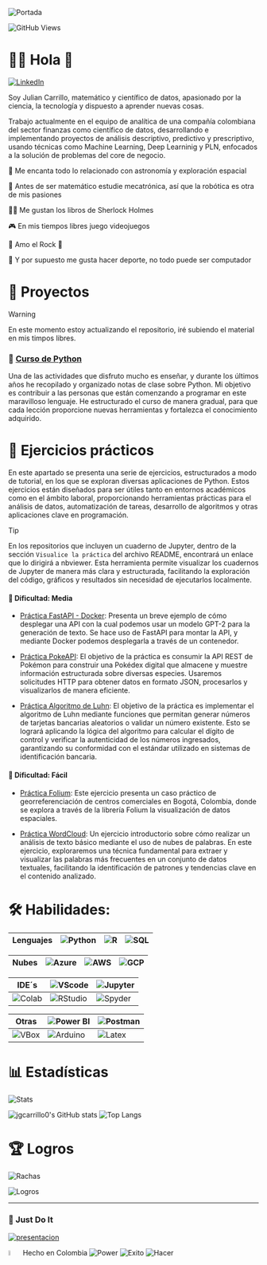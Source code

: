 ![Portada](https://github.com/jgcarrillo0/jgcarrillo0/blob/main/Portada_.gif)


![GitHub Views](https://komarev.com/ghpvc/?username=jgcarrillo0&color=2685BF)

# 👨‍🚀 Hola 👋
[![LinkedIn](https://img.shields.io/badge/LinkedIn-Julian_Carrillo-101010?style=for-the-badge&logo=linkedin&logoColor=white&labelColor=0A66C2)](https://www.linkedin.com/in/jgcarrillo0)

Soy Julian Carrillo, matemático y científico de datos, apasionado por la ciencia, la tecnología y dispuesto a aprender nuevas cosas.

Trabajo actualmente en el equipo de analítica de una compañía colombiana del sector finanzas como científico de datos, desarrollando e implementando proyectos de análisis descriptivo, predictivo y prescriptivo, usando técnicas como Machine Learning, Deep Learninig y PLN, enfocados a la solución de problemas del core de negocio.

🚀 Me encanta todo lo relacionado con astronomía y exploración espacial

🦾 Antes de ser matemático estudie mecatrónica, así que la robótica es otra de mis pasiones

🕵️‍♂️ Me gustan los libros de Sherlock Holmes

🎮 En mis tiempos libres juego videojuegos

🎸 Amo el Rock 🤘

💪 Y por supuesto me gusta hacer deporte, no todo puede ser computador

# 💼 Proyectos

>[!warning]
> En este momento estoy actualizando el repositorio, iré subiendo el material en mis timpos libres.

### 📌 [Curso de Python](https://github.com/jgcarrillo0/Curso_Python)
Una de las actividades que disfruto mucho es enseñar, y durante los últimos años he recopilado y organizado notas de clase sobre Python. Mi objetivo es contribuir a las personas que están comenzando a programar en este maravilloso lenguaje. He estructurado el curso de manera gradual, para que cada lección proporcione nuevas herramientas y fortalezca el conocimiento adquirido.

# 🎯 Ejercicios prácticos
En este apartado se presenta una serie de ejercicios, estructurados a modo de tutorial, en los que se exploran diversas aplicaciones de Python. Estos ejercicios están diseñados para ser útiles tanto en entornos académicos como en el ámbito laboral, proporcionando herramientas prácticas para el análisis de datos, automatización de tareas, desarrollo de algoritmos y otras aplicaciones clave en programación.

> [!TIP]
> En los repositorios que incluyen un cuaderno de Jupyter, dentro de la sección `Visualice la práctica` del archivo README, encontrará un enlace que lo dirigirá a nbviewer. Esta herramienta permite visualizar los cuadernos de Jupyter de manera más clara y estructurada, facilitando la exploración del código, gráficos y resultados sin necesidad de ejecutarlos localmente.

#### 🥈 Dificultad: Media
- [Práctica FastAPI - Docker](https://github.com/jgcarrillo0/FastAPI_Practica): Presenta un breve ejemplo de cómo desplegar una API con la cual podemos usar un modelo GPT-2 para la generación de texto. Se hace uso de FastAPI para montar la API, y mediante Docker podemos desplegarla a través de un contenedor.

- [Práctica PokeAPI](https://github.com/jgcarrillo0/PokeAPI_Practica): El objetivo de la práctica es consumir la API REST de Pokémon para construir una Pokédex digital que almacene y muestre información estructurada sobre diversas especies. Usaremos solicitudes HTTP para obtener datos en formato JSON, procesarlos y visualizarlos de manera eficiente.

- [Práctica Algoritmo de Luhn](https://github.com/jgcarrillo0/Algoritmo_Luhn_Practica): El objetivo de la práctica es implementar el algoritmo de Luhn mediante funciones que permitan generar números de tarjetas bancarias aleatorios o validar un número existente. Esto se logrará aplicando la lógica del algoritmo para calcular el dígito de control y verificar la autenticidad de los números ingresados, garantizando su conformidad con el estándar utilizado en sistemas de identificación bancaria.

#### 🥉 Dificultad: Fácil
- [Práctica Folium](https://github.com/jgcarrillo0/Folium_Practica): Este ejercicio presenta un caso práctico de georreferenciación de centros comerciales en Bogotá, Colombia, donde se explora a través de la librería Folium la visualización de datos espaciales.

- [Práctica WordCloud](https://github.com/jgcarrillo0/WordCloud_Practica): Un ejercicio introductorio sobre cómo realizar un análisis de texto básico mediante el uso de nubes de palabras. En este ejercicio, exploraremos una técnica fundamental para extraer y visualizar las palabras más frecuentes en un conjunto de datos textuales, facilitando la identificación de patrones y tendencias clave en el contenido analizado.

# 🛠️ Habilidades:

| Lenguajes | ![Python](https://tinyurl.com/3b4p77sb) | ![R](https://tinyurl.com/52dzbc9z) | ![SQL](https://tinyurl.com/4j23w4cf) |
|---|---|---|---|

| Nubes | ![Azure](https://tinyurl.com/mr2pmsez) | ![AWS](https://tinyurl.com/3mhy8pcr)| ![GCP](https://tinyurl.com/2b8ut88d) |
|---|---|---|---|

| IDE´s | ![VScode](https://tinyurl.com/y95nvu7v) | ![Jupyter](https://tinyurl.com/5n7u7wmd) |
|---|---|---|
| ![Colab](https://tinyurl.com/yjj85rf2) | ![RStudio](https://tinyurl.com/yc4k7ah6) | ![Spyder](https://tinyurl.com/y4fv75nx) |

| Otras| ![Power BI](https://tinyurl.com/4su4r33d) | ![Postman](https://tinyurl.com/5n8tzwm5) |  
|---|---|---|
| ![VBox](https://tinyurl.com/bdhcstdj) | ![Arduino](https://tinyurl.com/mr33w326) | ![Latex](https://tinyurl.com/3ma4f2at)|

# 📊 Estadísticas

![Stats](https://github-profile-summary-cards.vercel.app/api/cards/profile-details?username=jgcarrillo0&theme=tokyonight\&locale=es)

![jgcarrillo0's GitHub stats](https://github-readme-stats.vercel.app/api/?username=jgcarrillo0&show_icons=true&theme=tokyonight&rank_icon=github\&locale=es)
![Top Langs](https://github-readme-stats.vercel.app/api/top-langs/?username=jgcarrillo0&theme=tokyonight&progress=true\&locale=es)

# 🏆 Logros
![Rachas](https://github-readme-streak-stats.herokuapp.com/?user=jgcarrillo0&theme=tokyonight\&locale=es)

![Logros](https://github-profile-trophy.vercel.app/?username=jgcarrillo0&theme=tokyonight\&locale=es)

***

### 💪 Just Do It

[![presentacion](https://github.com/user-attachments/assets/2da70b17-fa34-43fb-af80-48692f9ae0bf)](https://www.youtube.com/watch?v=_77syJPcTVo)

<img src="https://upload.wikimedia.org/wikipedia/commons/thumb/2/21/Flag_of_Colombia.svg/1200px-Flag_of_Colombia.svg.png" alt="Bandera" width="5%" /> Hecho en Colombia
![Power](https://img.shields.io/badge/Power_by_Berraquera-004DB4?style=for-the-badge&logo=Azure%20Functions&logoColor=white&labelColor=000000)
![Exito](https://img.shields.io/badge/sin_miedo_al_exito-00465B?style=for-the-badge&logo=Rocket&logoColor=white&labelColor=000000)
![Hacer](https://img.shields.io/badge/%C2%BFQué_hay_pa’_hacer%3F-B8DBE4?style=for-the-badge&logo=GNU%20Bash&logoColor=white&labelColor=000000)
